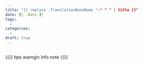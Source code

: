 ```yaml
---
title: "{{ replace .TranslationBaseName "-" " " | title }}"
date: {{ .Date }}
tags:
  - 
categories:
  - 
draft: true
---
```


## 

{{<admonition title="tip" type="tip">}}
tips
warngin
info
note
{{</admonition>}}
<!--more-->

``` sh

```
